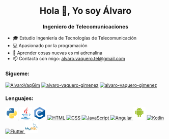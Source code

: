 <h1 align="center">Hola 👋, Yo soy Álvaro</h1>
<h3 align="center">Ingeniero de Telecomunicaciones</h3>

- 🎓 Estudio Ingeniería de Tecnologías de Telecomunicación
- 💻 Apasionado por la programación
- 📖 Aprender cosas nuevas es mi adrenalina
- 📫 Contacta con migo: alvaro.vaquero.tel@gmail.com

<h3 align="left">Sigueme:</h3>
<p align="left">
<a href="https://twitter.com/AlvaroVaqGim" target="blank"><img align="center" src="https://cdn.jsdelivr.net/npm/simple-icons@3.0.1/icons/twitter.svg" alt="AlvaroVaqGim" height="30" width="40" /></a>
<a href="https://linkedin.com/in/alvaro-vaquero-gimenez" target="blank"><img align="center" src="https://cdn.jsdelivr.net/npm/simple-icons@3.0.1/icons/linkedin.svg" alt="alvaro-vaquero-gimenez" height="30" width="40" /></a>
<a href="https://alvarovaq.github.io" target="blank"><img align="center" src="https://cdn.jsdelivr.net/npm/simple-icons@3.0.1/icons/html5.svg" alt="alvaro-vaquero-gimenez" height="30" width="40" /></a>
</p>

<h3 align="left">Lenguajes:</h3>
<p align="left">
  <a href="https://www.python.org" target="_blank">
    <img src="https://raw.githubusercontent.com/devicons/devicon/master/icons/python/python-original.svg" alt="python" height="40"/>
  </a>
  <a href="https://www.java.com" target="_blank"> <img src="https://raw.githubusercontent.com/devicons/devicon/master/icons/java/java-original.svg" alt="java" width="40" height="40"/>
  <a href="https://www.cprogramming.com/" target="_blank">
      <img src="https://raw.githubusercontent.com/devicons/devicon/master/icons/c/c-original.svg" alt="c" height="40"/>
  </a>
  <a href="https://developer.mozilla.org/es/docs/Web/HTML" target="_blank">
    <img src="https://user-images.githubusercontent.com/113897176/197623729-3f41c2f1-de03-448d-8a82-3142398b2af7.png" alt="HTML" height="40"/>
  </a>
  <a href="https://developer.mozilla.org/es/docs/Web/CSS" target="_blank">
    <img src="https://user-images.githubusercontent.com/113897176/197624304-58b870fa-3fbe-4825-81b0-76d2394e2938.png" alt="CSS" height="40"/>
  </a>
  <a href="https://developer.mozilla.org/es/docs/Web/JavaScript" target="_blank">
    <img src="https://user-images.githubusercontent.com/113897176/197623192-a7a2eb43-52cd-4292-89d1-077e4f86f076.png" alt="JavaScript" height="40"/>
  </a>
  <a href="https://angular.io/" target="_blank">
    <img src="https://user-images.githubusercontent.com/113897176/197624663-05dd5730-ae38-47a7-8958-9706167c6bdb.png" alt="Angular" height="40"/>
  </a>
  <a href="https://developer.android.com" target="_blank">
    <img src="https://raw.githubusercontent.com/devicons/devicon/master/icons/android/android-original-wordmark.svg" alt="android" width="40" height="40"/> 
  </a>
  <a href="https://kotlinlang.org/" target="_blank">
    <img src="https://user-images.githubusercontent.com/113897176/197625771-5ee7ce50-839c-4221-8466-da6d0111c3fd.png" alt="Kotlin"  height="40"/>
  </a>
  <a href="https://flutter.dev/?gclid=CjwKCAjw79iaBhAJEiwAPYwoCOp9cup8zH4TYwV_O86ESJT5UqZouLyRmrXMC2ZgiuXMNaCkCQlbWhoCLUEQAvD_BwE&gclsrc=aw.ds" target="_blank">
    <img src="https://user-images.githubusercontent.com/113897176/197625118-1c17ed6c-9957-426f-91ae-f78ca1d885f5.png" alt="Flutter"  height="40"/>
  </a>
    </a> <a href="https://www.mysql.com/" target="_blank">
    <img src="https://raw.githubusercontent.com/devicons/devicon/master/icons/mysql/mysql-original-wordmark.svg" alt="mysql" height="40"/>
  </a>

<!--
**alvarovaq/alvarovaq** is a ✨ _special_ ✨ repository because its `README.md` (this file) appears on your GitHub profile.

Here are some ideas to get you started:

- 🔭 I’m currently working on ...
- 🌱 I’m currently learning ...
- 👯 I’m looking to collaborate on ...
- 🤔 I’m looking for help with ...
- 💬 Ask me about ...
- 📫 How to reach me: ...
- 😄 Pronouns: ...
- ⚡ Fun fact: ...
-->
